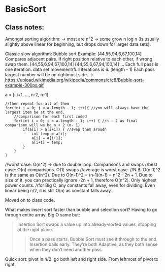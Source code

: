 # BasicSort

## Class notes:

Amongst sorting algorithm:
-> most are n^2
-> some grow n log n (Is usually slightly above linear for beginning, but drops down for larger data sets).

Classic slow algorithm: Bubble sort
Example:
[44,55,94,6,67,100,14]
Compares adjacent pairs. If right position relative to each other, if wrong, swap them.
[44,55,6,94,67,100,14]
[44,55,6,67,94,100,14]
...
Each full pass is one iteration.
data set movement/full iterations is 6. (length - 1)
Each pass largest number will be on rightmost side. -> https://upload.wikimedia.org/wikipedia/commons/c/c8/Bubble-sort-example-300px.gif

a = [i,i+1, ..., n-2, n-1]
```
//then repeat for all of them
for(int j = 0; j < a.length - 1; j++){ //you will always have the largest item be at the end.
	//comparison for each first coded
	for(int i = 0; i < a.length - 1; i++) { //n - 2 as final comparison will we be n + 2 (n- 1)
		if(a[i] > a[i+1]) { //swap them aroudn
			int temp = a[i];
			a[i] = a[i+1];
			a[i+1] = temp;
		}
	}
}
```

//worst case: O(n^2) -> due to double loop. Comparisons and swaps
//best case: O(n) comparisons. O(1) swaps
//average is worst case.
//N.B. O(n-1)^2 is the same as O(n^2). Due to O(n-1)^2 = (n-1)(n-1) = n^2 - 2n + 1. Due to size of it, you can practically ignore -2n + 1, therefore O(n^2). Only highest power counts.
//for Big O, any constants fall away, even for dividing. Even linear being n/2, it is still O(n) as constant falls away.


Moved on to class code.


What makes insert sort faster than bubble and selection sort? Having to go through entire array. Big O same but: 
> Insertion Sort swaps a value up into already-sorted values, stopping at the right place.
>> Once a pass starts, Bubble Sort must see it through to the end. Insertion bails early. They’re both Adaptive, as they both sense when they don’t need another pass.

Quick sort:
pivot in n/2. go both left and right side. From leftmost of pivot to right.
